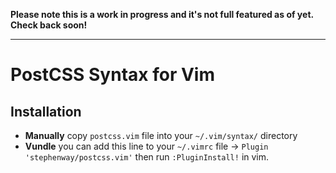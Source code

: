 **Please note this is a work in progress and it's not full featured as of yet. Check back soon!**

---

# PostCSS Syntax for Vim

## Installation

* **Manually** copy `postcss.vim` file into your `~/.vim/syntax/` directory
* **Vundle** you can add this line to your `~/.vimrc` file -> `Plugin 'stephenway/postcss.vim'` then run `:PluginInstall!` in vim.
